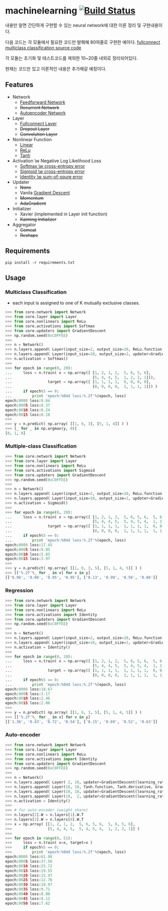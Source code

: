# machinelearning [![Build Status](https://travis-ci.org/wbaek/machinelearning.svg?branch=master)](https://travis-ci.org/wbaek/machinelearning)

내용만 알면 간단하게 구현할 수 있는 neural network에 대한 이론 정리 및 구현내용이다.

다음 코드는 각 모듈에서 필요한 코드만 발췌해 80여줄로 구현한 예이다.
[fullconnect multiclass classification source code](https://gist.github.com/wbaek/05201f13130fa005cb33)


각 모듈는 초기화 및 테스트코드를 제외한 10~20줄 내외로 정리되어있다.

현재는 코드만 있고 이론적인 내용은 추가해갈 예정이다.



## Features
* Network
  * [Feedforward Network](https://github.com/wbaek/machinelearning/blob/master/core/network.py)
  * ~~Recurrent Network~~
  * [Autoencoder Network](https://github.com/wbaek/machinelearning/blob/master/README.md#auto-encoder)
* Layer
  * [Fullconnect Layer](https://github.com/wbaek/machinelearning/blob/master/core/layer.py)
  * ~~Dropout Layer~~
  * ~~Convolution Layer~~
* Nonlinear Function
  * [Linear](https://github.com/wbaek/machinelearning/blob/master/core/nonlinears/linear.py)
  * [ReLu](https://github.com/wbaek/machinelearning/blob/master/core/nonlinears/relu.py)
  * [Tanh](https://github.com/wbaek/machinelearning/blob/master/core/nonlinears/tanh.py)
* Activation \w Negative Log Likelihood Loss
  * [Softmax \w cross-entropy error](https://github.com/wbaek/machinelearning/blob/master/core/activations/softmax.py)
  * [Sigmoid \w cross-entropy error](https://github.com/wbaek/machinelearning/blob/master/core/activations/sigmoid.py)
  * [Identity \w sum-of-squre error](https://github.com/wbaek/machinelearning/blob/master/core/activations/identity.py)
* Updater
  * ~~None~~
  * Vanila [Gradient Descent](https://github.com/wbaek/machinelearning/blob/master/core/updaters/gradient_descent.py)
  * ~~Momentum~~
  * ~~AdaGradient~~
* Initializer
  * Xavier (implemented in Layer init function)
  * ~~Kaiming Initializer~~
* Aggregator
  * ~~Comcat~~
  * ~~Reshape~~

## Requirements
```
pip install -r requirements.txt
```


## Usage
### Multiclass Classification
* each input is assigned to one of K mutually exclusive classes.
```python
>>> from core.network import Network
>>> from core.layer import Layer
>>> from core.nonlinears import ReLu
>>> from core.activations import Softmax
>>> from core.updaters import GradientDescent
>>> np.random.seed(0xC0FFEE)
>>> 
>>> n = Network()
>>> n.layers.append( Layer(input_size=2, output_size=10, ReLu.function, ReLu.derivative, updater=GradientDescent(learning_rate=0.01)) )
>>> n.layers.append( Layer(input_size=10, output_size=2, updater=GradientDescent(learning_rate=0.01)) )
>>> n.activation = Softmax()
>>> 
>>> for epoch in range(0, 20):
...     loss = n.train( x = np.array([ [1, 2, 1, 2,  5, 6, 5, 6],
...                                    [5, 4, 4, 5,  1, 2, 2, 1]]),
...                target = np.array([ [1, 1, 1, 1,  0, 0, 0, 0],
...                                    [0, 0, 0, 0,  1, 1, 1, 1]]) )
...     if epoch%5 == 0:
...         print 'epoch:%04d loss:%.2f'%(epoch, loss)
epoch:0000 loss:9.84
epoch:0005 loss:0.37
epoch:0010 loss:0.24
epoch:0015 loss:0.18
>>> 
>>> y = n.predict( np.array( [[1, 6, 3], [5, 1, 4]] ) )
>>> [_ for _ in np.argmax(y, 0)]
[0, 1, 0]
```


### Multiple-class Classification
```python
>>> from core.network import Network
>>> from core.layer import Layer
>>> from core.nonlinears import ReLu
>>> from core.activations import Sigmoid
>>> from core.updaters import GradientDescent
>>> np.random.seed(0xC0FFEE)
>>> 
>>> n = Network()
>>> n.layers.append( Layer(input_size=2, output_size=10, ReLu.function, ReLu.derivative, updater=GradientDescent(learning_rate=0.01)) )
>>> n.layers.append( Layer(input_size=10, output_size=2, updater=GradientDescent(learning_rate=0.01)) )
>>> n.activation = Sigmoid()
>>> 
>>> for epoch in range(0, 20):
...     loss = n.train( x = np.array([ [1, 2, 1, 2,  5, 6, 5, 6,  5, 6, 5, 6],
...                                    [5, 4, 4, 5,  5, 4, 5, 4,  1, 2, 2, 1]]),
...                target = np.array([ [1, 1, 1, 1,  1, 1, 1, 1,  0, 0, 0, 0],
...                                    [0, 0, 0, 0,  1, 1, 1, 1,  1, 1, 1, 1]]) )
...     if epoch%5 == 0:
...         print 'epoch:%04d loss:%.2f'%(epoch, loss)
epoch:0000 loss:17.45
epoch:0005 loss:9.05
epoch:0010 loss:5.83
epoch:0015 loss:3.97
>>> 
>>> y = n.predict( np.array( [[1, 6, 3, 5], [5, 1, 4, 5]] ) )
>>> [['%.2f'%_ for _ in v] for v in y]
[['0.96', '0.06', '0.95', '0.95'], ['0.13', '0.99', '0.56', '0.86']]
```

### Regression
```python
>>> from core.network import Network
>>> from core.layer import Layer
>>> from core.nonlinears import ReLu
>>> from core.activations import Identity
>>> from core.updaters import GradientDescent
>>> np.random.seed(0xC0FFEE)
>>> 
>>> n = Network()
>>> n.layers.append( Layer(input_size=2, output_size=10, ReLu.function, ReLu.derivative, updater=GradientDescent(learning_rate=0.01)) )
>>> n.layers.append( Layer(input_size=10, output_size=2, updater=GradientDescent(learning_rate=0.01)) )
>>> n.activation = Identity()
>>> 
>>> for epoch in range(0, 20):
...     loss = n.train( x = np.array([ [1, 2, 1, 2,  5, 6, 5, 6,  5, 6, 5, 6],
...                                    [5, 4, 4, 5,  5, 4, 5, 4,  1, 2, 2, 1]]),
...                target = np.array([ [1, 1, 1, 1,  1, 1, 1, 1,  0, 0, 0, 0],
...                                    [0, 0, 0, 0,  1, 1, 1, 1,  1, 1, 1, 1]]) )
...     if epoch%5 == 0:
...         print 'epoch:%04d loss:%.2f'%(epoch, loss)
epoch:0000 loss:18.67
epoch:0005 loss:3.17
epoch:0010 loss:2.46
epoch:0015 loss:2.00
>>> 
>>> y = n.predict( np.array( [[1, 6, 3, 5], [5, 1, 4, 5]] ) )
>>> [['%.2f'%_ for _ in v] for v in y]
[['1.36', '0.43', '0.72', '0.54'], ['0.15', '0.69', '0.52', '0.63']]
```

### Auto-encoder
```python
>>> from core.network import Network
>>> from core.layer import Layer
>>> from core.nonlinears import ReLu
>>> from core.activations import Identity
>>> from core.updaters import GradientDescent
>>> np.random.seed(0xC0FFEE)
>>> 
>>> n = Network()
>>> n.layers.append( Layer( 2, 10, updater=GradientDescent(learning_rate=0.001)) )
>>> n.layers.append( Layer(10, 10, Tanh.function, Tanh.derivative, GradientDescent(learning_rate=0.001)) )
>>> n.layers.append( Layer(10, 10, updater=GradientDescent(learning_rate=0.001)) )
>>> n.layers.append( Layer(10,  2, updater=GradientDescent(learning_rate=0.001)) )
>>> n.activation = Identity()
>>> 
>>> # for auto-encoder (weight share)
>>> n.layers[2].W = n.layers[1].W.T
>>> n.layers[3].W = n.layers[0].W.T
>>> x = np.array( [[1, 2, 1, 2,  5, 6, 5, 6,  5, 6, 5, 6],
>>>                [5, 4, 4, 5,  5, 4, 5, 4,  1, 2, 2, 1]] )
>>> 
>>> for epoch in range(0, 51):
>>>     loss = n.train( x=x, target=x )
>>>     if epoch%5 == 0:
>>>         print 'epoch:%04d loss:%.2f'%(epoch, loss)
epoch:0000 loss:61.98
epoch:0005 loss:37.56
epoch:0010 loss:25.72
epoch:0015 loss:19.55
epoch:0020 loss:15.47
epoch:0025 loss:12.76
epoch:0030 loss:10.97
epoch:0035 loss:9.71
epoch:0040 loss:8.80
epoch:0045 loss:8.12
epoch:0050 loss:7.62
```
